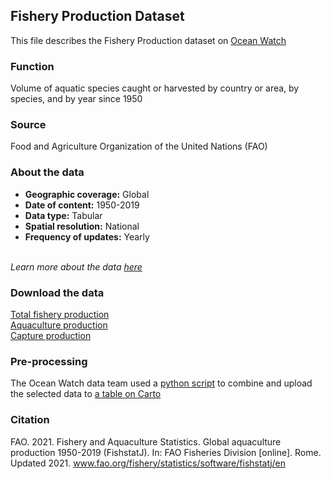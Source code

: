 ## Fishery Production Dataset
This file describes the Fishery Production dataset on [Ocean Watch](https://www.oceanwatchdata.org)

### Function
Volume of aquatic species caught or harvested by country or area, by species, and by year since 1950

### Source
Food and Agriculture Organization of the United Nations (FAO)

### About the data
- **Geographic coverage:** Global
- **Date of content:** 1950-2019
- **Data type:** Tabular
- **Spatial resolution:** National
- **Frequency of updates:** Yearly 

<br/>*Learn more about the data [here](https://www.fao.org/fishery/statistics/)*

### Download the data
[Total fishery production](https://www.fao.org/fishery/statistics/global-production/en) <br/> 
[Aquaculture production](https://www.fao.org/fishery/statistics/global-aquaculture-production/en) <br/>
[Capture production](https://www.fao.org/fishery/statistics/global-capture-production/en) 

### Pre-processing
The Ocean Watch data team used a [python script]() to combine and upload the selected data to [a table on Carto](https://resourcewatch.carto.com/u/wri-rw/dataset/foo_062_rw0_fishery_production_edit)

### Citation
FAO. 2021. Fishery and Aquaculture Statistics. Global aquaculture production 1950-2019 (FishstatJ). In: FAO Fisheries Division \[online]. Rome. Updated 2021. www.fao.org/fishery/statistics/software/fishstatj/en